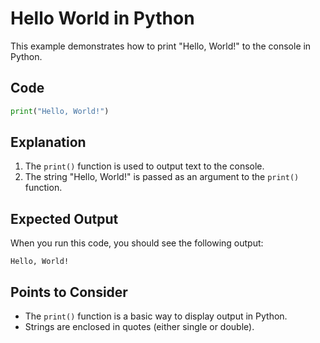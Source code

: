 # Hello World in Python

This example demonstrates how to print "Hello, World!" to the console in Python.

## Code

```python
print("Hello, World!")
```

## Explanation

1. The `print()` function is used to output text to the console.
2. The string "Hello, World!" is passed as an argument to the `print()` function.

## Expected Output

When you run this code, you should see the following output:

```
Hello, World!
```

## Points to Consider

- The `print()` function is a basic way to display output in Python.
- Strings are enclosed in quotes (either single or double).
